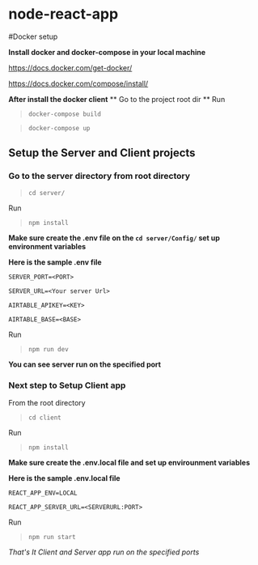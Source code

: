# node-react-app

#Docker setup

**Install docker and docker-compose in your local machine**

https://docs.docker.com/get-docker/

https://docs.docker.com/compose/install/

**After install the docker client**
** Go to the project root dir **
Run 

>`docker-compose build`

>`docker-compose up`



## Setup the Server and Client projects

### Go to the server directory from root directory 
> `cd server/`

Run 
>`npm install`

**Make sure create the .env file on the `cd server/Config/` set up environment variables**

**Here is the sample .env file**

`SERVER_PORT=<PORT>`
  
`SERVER_URL=<Your server Url>`
  
`AIRTABLE_APIKEY=<KEY>`
  
`AIRTABLE_BASE=<BASE>`


  Run
  
  >`npm run dev`
  
  **You can see server run on the specified port**



### Next step to Setup Client app

  From the root directory
  > `cd client`

  Run 
  > `npm install`
  
  **Make sure create the .env.local file and set up envirounment variables**
  
  **Here is the sample .env.local file**
  
  `REACT_APP_ENV=LOCAL`
  
  `REACT_APP_SERVER_URL=<SERVERURL:PORT>`
  
  Run
  
  >`npm run start`
  
*That's It Client and Server app run on the specified ports*
